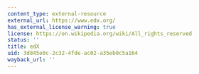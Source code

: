 ```yaml
---
content_type: external-resource
external_url: https://www.edx.org/
has_external_license_warning: true
license: https://en.wikipedia.org/wiki/All_rights_reserved
status: ''
title: edX
uid: 3d845e0c-2c32-4fde-ac02-a35eb0c5a164
wayback_url: ''
---
```

